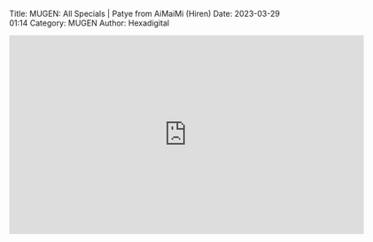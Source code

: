 Title: MUGEN: All Specials | Patye from AiMaiMi (Hiren)
Date: 2023-03-29 01:14
Category: MUGEN
Author: Hexadigital

<center><iframe src="https://www.youtube.com/embed/vDHTgCi6f4c?feature=oembed" allow="accelerometer; autoplay; encrypted-media; gyroscope; picture-in-picture" width="640" height="360" frameborder="0"></iframe>

